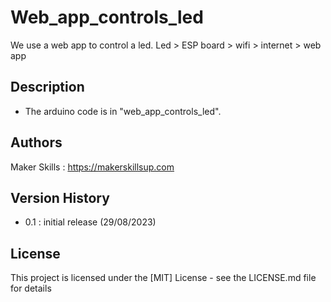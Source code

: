 # Web_app_controls_led

We use a web app to control a led.
Led > ESP board > wifi > internet > web app 

## Description

- The arduino code is in "web_app_controls_led".

## Authors

Maker Skills : https://makerskillsup.com

## Version History

- 0.1 : initial release (29/08/2023)

## License

This project is licensed under the [MIT] License - see the LICENSE.md file for details
